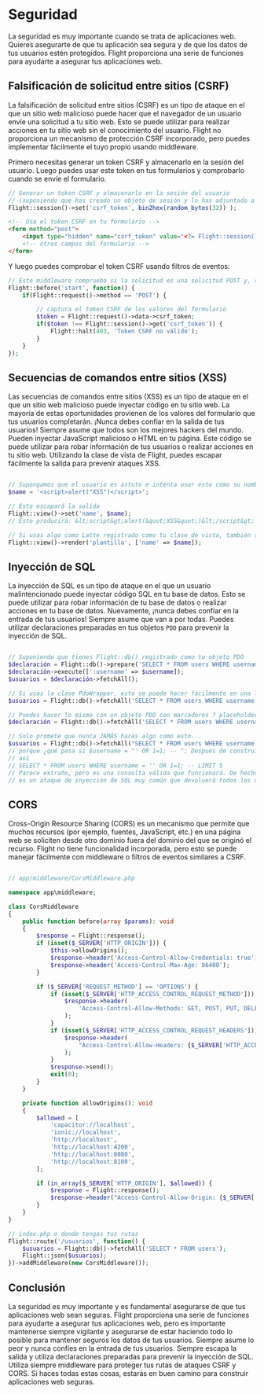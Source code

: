 # Seguridad

La seguridad es muy importante cuando se trata de aplicaciones web. Quieres asegurarte de que tu aplicación sea segura y de que los datos de tus usuarios estén protegidos. Flight proporciona una serie de funciones para ayudarte a asegurar tus aplicaciones web.

## Falsificación de solicitud entre sitios (CSRF)

La falsificación de solicitud entre sitios (CSRF) es un tipo de ataque en el que un sitio web malicioso puede hacer que el navegador de un usuario envíe una solicitud a tu sitio web. Esto se puede utilizar para realizar acciones en tu sitio web sin el conocimiento del usuario. Flight no proporciona un mecanismo de protección CSRF incorporado, pero puedes implementar fácilmente el tuyo propio usando middleware.

Primero necesitas generar un token CSRF y almacenarlo en la sesión del usuario. Luego puedes usar este token en tus formularios y comprobarlo cuando se envíe el formulario.

```php
// Generar un token CSRF y almacenarlo en la sesión del usuario
// (suponiendo que has creado un objeto de sesión y lo has adjuntado a Flight)
Flight::session()->set('csrf_token', bin2hex(random_bytes(32)) );
```

```html
<!-- Usa el token CSRF en tu formulario -->
<form method="post">
	<input type="hidden" name="csrf_token" value="<?= Flight::session()->get('csrf_token') ?>">
	<!-- otros campos del formulario -->
</form>
```

Y luego puedes comprobar el token CSRF usando filtros de eventos:

```php
// Este middleware comprueba si la solicitud es una solicitud POST y, si lo es, comprueba si el token CSRF es válido
Flight::before('start', function() {
	if(Flight::request()->method == 'POST') {

		// captura el token CSRF de los valores del formulario
		$token = Flight::request()->data->csrf_token;
		if($token !== Flight::session()->get('csrf_token')) {
			Flight::halt(403, 'Token CSRF no válido');
		}
	}
});
```

## Secuencias de comandos entre sitios (XSS)

Las secuencias de comandos entre sitios (XSS) es un tipo de ataque en el que un sitio web malicioso puede inyectar código en tu sitio web. La mayoría de estas oportunidades provienen de los valores del formulario que tus usuarios completarán. ¡Nunca debes confiar en la salida de tus usuarios! Siempre asume que todos son los mejores hackers del mundo. Pueden inyectar JavaScript malicioso o HTML en tu página. Este código se puede utilizar para robar información de tus usuarios o realizar acciones en tu sitio web. Utilizando la clase de vista de Flight, puedes escapar fácilmente la salida para prevenir ataques XSS.

```php

// Supongamos que el usuario es astuto e intenta usar esto como su nombre
$name = '<script>alert("XSS")</script>';

// Esto escapará la salida
Flight::view()->set('name', $name);
// Esto producirá: &lt;script&gt;alert(&quot;XSS&quot;)&lt;/script&gt;

// Si usas algo como Latte registrado como tu clase de vista, también se escapará automáticamente esto.
Flight::view()->render('plantilla', ['name' => $name]);
```

## Inyección de SQL

La inyección de SQL es un tipo de ataque en el que un usuario malintencionado puede inyectar código SQL en tu base de datos. Esto se puede utilizar para robar información de tu base de datos o realizar acciones en tu base de datos. Nuevamente, ¡nunca debes confiar en la entrada de tus usuarios! Siempre asume que van a por todas. Puedes utilizar declaraciones preparadas en tus objetos `PDO` para prevenir la inyección de SQL.

```php

// Suponiendo que tienes Flight::db() registrado como tu objeto PDO
$declaración = Flight::db()->prepare('SELECT * FROM users WHERE username = :username');
$declaración->execute([':username' => $username]);
$usuarios = $declaración->fetchAll();

// Si usas la clase PdoWrapper, esto se puede hacer fácilmente en una línea
$usuarios = Flight::db()->fetchAll('SELECT * FROM users WHERE username = :username', [ 'username' => $username ]);

// Puedes hacer lo mismo con un objeto PDO con marcadores ? placeholders
$declaración = Flight::db()->fetchAll('SELECT * FROM users WHERE username = ?', [ $username ]);

// Solo promete que nunca JAMÁS harás algo como esto...
$usuarios = Flight::db()->fetchAll("SELECT * FROM users WHERE username = '{$username}' LIMIT 5");
// porque ¿qué pasa si $username = "' OR 1=1; -- "; Después de construir la consulta se ve
// así
// SELECT * FROM users WHERE username = '' OR 1=1; -- LIMIT 5
// Parece extraño, pero es una consulta válida que funcionará. De hecho,
// es un ataque de inyección de SQL muy común que devolverá todos los usuarios.
```

## CORS

Cross-Origin Resource Sharing (CORS) es un mecanismo que permite que muchos recursos (por ejemplo, fuentes, JavaScript, etc.) en una página web se soliciten desde otro dominio fuera del dominio del que se originó el recurso. Flight no tiene funcionalidad incorporada, pero esto se puede manejar fácilmente con middleware o filtros de eventos similares a CSRF.

```php

// app/middleware/CorsMiddleware.php

namespace app\middleware;

class CorsMiddleware
{
	public function before(array $params): void
	{
		$response = Flight::response();
		if (isset($_SERVER['HTTP_ORIGIN'])) {
			$this->allowOrigins();
			$response->header('Access-Control-Allow-Credentials: true');
			$response->header('Access-Control-Max-Age: 86400');
		}

		if ($_SERVER['REQUEST_METHOD'] == 'OPTIONS') {
			if (isset($_SERVER['HTTP_ACCESS_CONTROL_REQUEST_METHOD'])) {
				$response->header(
					'Access-Control-Allow-Methods: GET, POST, PUT, DELETE, PATCH, OPTIONS'
				);
			}
			if (isset($_SERVER['HTTP_ACCESS_CONTROL_REQUEST_HEADERS'])) {
				$response->header(
					"Access-Control-Allow-Headers: {$_SERVER['HTTP_ACCESS_CONTROL_REQUEST_HEADERS']}"
				);
			}
			$response->send();
			exit(0);
		}
	}

	private function allowOrigins(): void
	{
		$allowed = [
			'capacitor://localhost',
			'ionic://localhost',
			'http://localhost',
			'http://localhost:4200',
			'http://localhost:8080',
			'http://localhost:8100',
		];

		if (in_array($_SERVER['HTTP_ORIGIN'], $allowed)) {
			$response = Flight::response();
			$response->header("Access-Control-Allow-Origin: {$_SERVER['HTTP_ORIGIN']}");
		}
	}
}

// index.php o donde tengas tus rutas
Flight::route('/usuarios', function() {
	$usuarios = Flight::db()->fetchAll('SELECT * FROM users');
	Flight::json($usuarios);
})->addMiddleware(new CorsMiddleware());
```

## Conclusión

La seguridad es muy importante y es fundamental asegurarse de que tus aplicaciones web sean seguras. Flight proporciona una serie de funciones para ayudarte a asegurar tus aplicaciones web, pero es importante mantenerse siempre vigilante y asegurarse de estar haciendo todo lo posible para mantener seguros los datos de tus usuarios. Siempre asume lo peor y nunca confíes en la entrada de tus usuarios. Siempre escapa la salida y utiliza declaraciones preparadas para prevenir la inyección de SQL. Utiliza siempre middleware para proteger tus rutas de ataques CSRF y CORS. Si haces todas estas cosas, estarás en buen camino para construir aplicaciones web seguras.